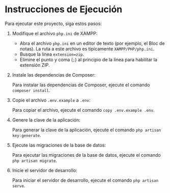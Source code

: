 # Instrucciones de Ejecución

Para ejecutar este proyecto, siga estos pasos:

1.  Modifique el archivo `php.ini` de XAMPP:

    *   Abra el archivo `php.ini` en un editor de texto (por ejemplo, el Bloc de notas). La ruta a este archivo es típicamente `XAMPP/PHP/php.ini`.
    *   Busque la línea `extension=zip`.
    *   Elimine el punto y coma (`;`) al principio de la línea para habilitar la extensión ZIP.

2.  Instale las dependencias de Composer:

    Para instalar las dependencias de Composer, ejecute el comando `composer install`.

3.  Copie el archivo `.env.example` a `.env`:

    Para copiar el archivo, ejecute el comando `copy .env.example .env`.

4.  Genere la clave de la aplicación:

    Para generar la clave de la aplicación, ejecute el comando `php artisan key:generate`.

5.  Ejecute las migraciones de la base de datos:

    Para ejecutar las migraciones de la base de datos, ejecute el comando `php artisan migrate`.

6.  Inicie el servidor de desarrollo:

    Para iniciar el servidor de desarrollo, ejecute el comando `php artisan serve`.